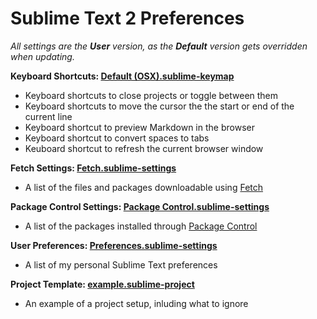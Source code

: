 # Sublime Text 2 Preferences

_All settings are the **User** version, as the **Default** version gets overridden when updating._

__Keyboard Shortcuts: [Default (OSX).sublime-keymap][1]__

* Keyboard shortcuts to close projects or toggle between them
* Keyboard shortcuts to move the cursor the the start or end of the current line
* Keyboard shortcut to preview Markdown in the browser
* Keyboard shortcut to convert spaces to tabs
* Keuboard shortcut to refresh the current browser window

__Fetch Settings: [Fetch.sublime-settings][2]__

* A list of the files and packages downloadable using [Fetch](http://net.tutsplus.com/articles/news/introducing-nettuts-fetch/)

__Package Control Settings: [Package Control.sublime-settings][3]__

* A list of the packages installed through [Package Control](http://wbond.net/sublime_packages/package_control)

__User Preferences: [Preferences.sublime-settings][4]__

* A list of my personal Sublime Text preferences

__Project Template: [example.sublime-project][5]__

* An example of a project setup, inluding what to ignore

[1]: https://github.com/joshnh/Sublime-Text-Preferences/blob/master/Default%20(OSX).sublime-keymap
[2]: https://github.com/joshnh/Sublime-Text-Preferences/blob/master/Fetch.sublime-settings
[3]: https://github.com/joshnh/Sublime-Text-Preferences/blob/master/Package%20Control.sublime-settings
[4]: https://github.com/joshnh/Sublime-Text-Preferences/blob/master/Preferences.sublime-settings
[5]: https://github.com/joshnh/Sublime-Text-Preferences/blob/master/example.sublime-project
